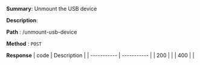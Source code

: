 **Summary**: Unmount the USB device

**Description**:

**Path** : /unmount-usb-device

**Method** : `POST`

**Response**
| code      | Description |
| ----------- | ----------- |
|  200   |       |
|  400   |       |

